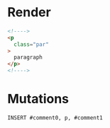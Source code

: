 # Render
```html
<!---->
<p
  class="par"
>
  paragraph
</p>
<!---->
```

# Mutations
```
INSERT #comment0, p, #comment1
```